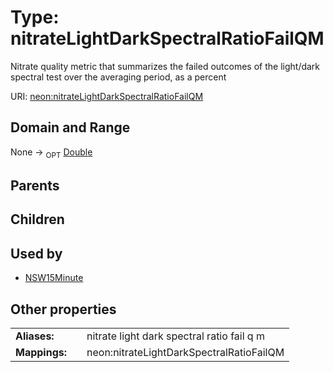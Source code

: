 
# Type: nitrateLightDarkSpectralRatioFailQM


Nitrate quality metric that summarizes the failed outcomes of the light/dark spectral test over the averaging period, as a percent

URI: [neon:nitrateLightDarkSpectralRatioFailQM](https://data.neonscience.org/nitrateLightDarkSpectralRatioFailQM)


## Domain and Range

None ->  <sub>OPT</sub> [Double](types/Double.md)

## Parents


## Children


## Used by

 * [NSW15Minute](NSW15Minute.md)

## Other properties

|  |  |  |
| --- | --- | --- |
| **Aliases:** | | nitrate light dark spectral ratio fail q m |
| **Mappings:** | | neon:nitrateLightDarkSpectralRatioFailQM |

